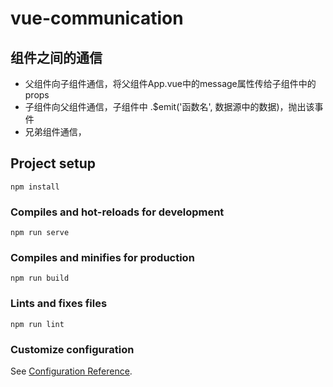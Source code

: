 # vue-communication

## 组件之间的通信
- 父组件向子组件通信，将父组件App.vue中的message属性传给子组件中的props
- 子组件向父组件通信，子组件中 .$emit('函数名', 数据源中的数据)，抛出该事件
- 兄弟组件通信，

## Project setup
```
npm install
```

### Compiles and hot-reloads for development
```
npm run serve
```

### Compiles and minifies for production
```
npm run build
```

### Lints and fixes files
```
npm run lint
```

### Customize configuration
See [Configuration Reference](https://cli.vuejs.org/config/).
